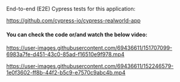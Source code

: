 End-to-end (E2E) Cypress tests for this application:   

https://github.com/cypress-io/cypress-realworld-app  

#### You can check the code or/and watch the below video:  

https://user-images.githubusercontent.com/69436611/151707099-6983a7fe-d451-43c0-85ad-f16510e9f978.mp4


https://user-images.githubusercontent.com/69436611/152246579-1e0f3602-ff8b-44f2-b5c9-e7570c9abc4b.mp4
